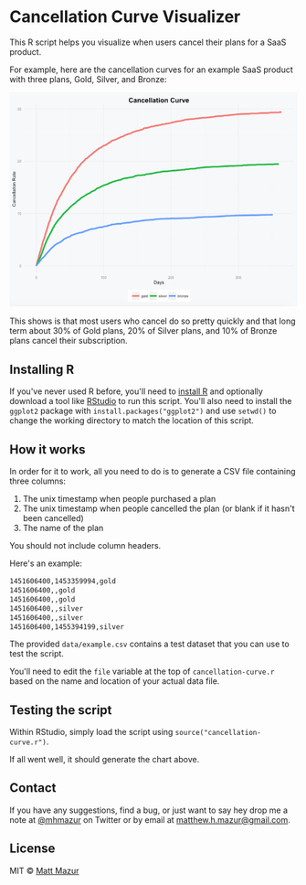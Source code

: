 # Cancellation Curve Visualizer

This R script helps you visualize when users cancel their plans for a SaaS product.

For example, here are the cancellation curves for an example SaaS product with three plans, Gold, Silver, and Bronze:

![Cancellation Curve Example](images/example.png)

This shows is that most users who cancel do so pretty quickly and that long term about 30% of Gold plans, 20% of Silver plans, and 10% of Bronze plans cancel their subscription.

## Installing R

If you've never used R before, you'll need to [install R](https://cran.r-project.org/mirrors.html) and optionally download a tool like [RStudio](https://www.rstudio.com/products/rstudio/download/) to run this script. You'll also need to install the `ggplot2` package with `install.packages("ggplot2")` and use `setwd()` to change the working directory to match the location of this script.

## How it works

In order for it to work, all you need to do is to generate a CSV file containing three columns:

1. The unix timestamp when people purchased a plan
2. The unix timestamp when people cancelled the plan (or blank if it hasn't been cancelled)
3. The name of the plan

You should not include column headers.

Here's an example:

```
1451606400,1453359994,gold
1451606400,,gold
1451606400,,gold
1451606400,,silver
1451606400,,silver
1451606400,1455394199,silver
```

The provided `data/example.csv` contains a test dataset that you can use to test the script.

You'll need to edit the `file` variable at the top of `cancellation-curve.r` based on the name and location of your actual data file.

## Testing the script

Within RStudio, simply load the script using `source("cancellation-curve.r")`.

If all went well, it should generate the chart above.

## Contact

If you have any suggestions, find a bug, or just want to say hey drop me a note at [@mhmazur](https://twitter.com/mhmazur) on Twitter or by email at matthew.h.mazur@gmail.com.

## License

MIT © [Matt Mazur](http://mattmazur.com)
